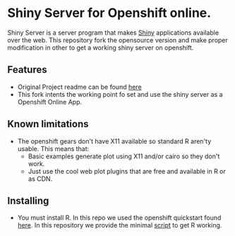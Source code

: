 # Shiny Server for Openshift online.

Shiny Server is a server program that makes <a href="http://rstudio.com/shiny" target="_blank">Shiny</a> applications available over the web.
This repository fork the opensource version and make proper modification in other to get a working shiny server on openshift.

## Features

* Original Project readme can be found [here](https://github.com/ekergy/shiny-server/blob/master/README_original)
* This fork intents the working point fo set and use the shiny server as a Openshift Online App.

## Known limitations
* The openshift gears don't have X11 available so standard R aren'ty usable.
  This means that:
  * Basic examples generate plot using X11 and/or cairo so they don't work.
  * Just use the cool web plot plugins that are free and available in R or as CDN.

## Installing

* You must install R. In this repo we used the openshift quickstart found <a href="https://github.com/openshift-quickstart/r-quickstart" target="_blank">here</a>. In this repository we provide the minimal [script](https://github.com/ekergy/shiny-server/blob/master/R/deploy_R.sh) to get R working.

